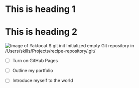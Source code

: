  # This is heading 1
 # This is heading 2
 ![Image of Yaktocat](https://octodex.github.com/images/yaktocat.png)
 $ git init
 Initialized empty Git repository in /Users/skills/Projects/recipe-repository/.git/
 - [ ] Turn on GitHub Pages
- [ ] Outline my portfolio
- [ ] Introduce myself to the world

